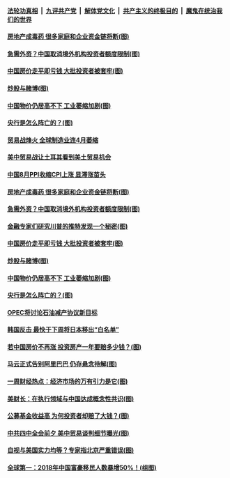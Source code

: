 ####  [法轮功真相](../../../../basic/blob/master/README.md?t=09111152) &nbsp;|&nbsp; [九评共产党](../../../../9ping.md/blob/master/README.md?t=09111152) &nbsp;|&nbsp; [解体党文化](../../../../jtdwh.md/blob/master/README.md?t=09111152)  &nbsp;|&nbsp; [共产主义的终极目的](../../../../gczydzjmd.md/blob/master/README.md?t=09111152) &nbsp;|&nbsp; [魔鬼在统治我们的世界](../../../../mgztzwmdsj.md/blob/master/README.md?t=09111152) 

#### [房地产成毒药 很多家庭和企业资金链将断(图)](../pages/p5/906925.md?t=09111152) 

#### [急需外资？中国取消境外机构投资者额度限制(图)](../pages/p5/906919.md?t=09111152) 

#### [中国房价走平即亏钱 大批投资者被套牢(图)](../pages/p5/906923.md?t=09111152) 

#### [炒股与赌博(图)](../pages/p5/906920.md?t=09111152) 

#### [中国物价仍居高不下 工业萎缩加剧(图)](../pages/p5/906897.md?t=09111152) 

#### [央行是怎么阵亡的？(图)](../pages/p5/906886.md?t=09111152) 

#### [贸易战烽火 全球制造业连4月萎缩](../pages/p5/906955.md?t=09111152) 

#### [美中贸易战让土耳其看到美土贸易机会](../pages/p5/906952.md?t=09111152) 

#### [中国8月PPI收缩CPI上涨 显滞涨苗头](../pages/p5/906951.md?t=09111152) 

#### [房地产成毒药 很多家庭和企业资金链将断(图)](../pages/p5/906925.md?t=09111152) 

#### [急需外资？中国取消境外机构投资者额度限制(图)](../pages/p5/906919.md?t=09111152) 

#### [金融专家们研究川普的推特发现一个秘密(图)](../pages/p5/906917.md?t=09111152) 

#### [中国房价走平即亏钱 大批投资者被套牢(图)](../pages/p5/906923.md?t=09111152) 

#### [炒股与赌博(图)](../pages/p5/906920.md?t=09111152) 

#### [中国物价仍居高不下 工业萎缩加剧(图)](../pages/p5/906897.md?t=09111152) 

#### [央行是怎么阵亡的？(图)](../pages/p5/906886.md?t=09111152) 

#### [OPEC将讨论石油减产协议新目标](../pages/p5/906893.md?t=09111152) 

#### [韩国反击 最快于下周将日本移出“白名单”](../pages/p5/906891.md?t=09111152) 

#### [若中国房价不再涨 投资房产一年要赔多少钱？(图)](../pages/p5/906824.md?t=09111152) 

#### [马云正式告别阿里巴巴 仍存悬念待解(图)](../pages/p5/906822.md?t=09111152) 

#### [一周财经热点：经济市场的万有引力是它(图)](../pages/p5/906825.md?t=09111152) 

#### [美财长：在执行领域与中国达成概念性共识(图)](../pages/p5/906832.md?t=09111152) 

#### [公募基金收益高 为何投资者却赔了大钱？(图)](../pages/p5/906823.md?t=09111152) 

#### [中共四中全会前夕 美中贸易谈判细节曝光(图)](../pages/p5/906785.md?t=09111152) 

#### [自视与美国实力均等？专家指北京严重错误(图)](../pages/p5/906746.md?t=09111152) 

#### [全球第一：2018年中国富豪移民人数暴增50%！(组图)](../pages/p5/906693.md?t=09111152) 

